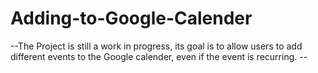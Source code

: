 # Adding-to-Google-Calender

--The Project is still a work in progress, its goal is to allow users to add different events to the Google calender, even if the event is recurring. --
